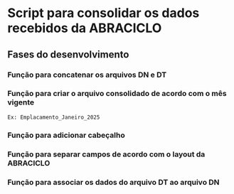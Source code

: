 
# Script para consolidar os dados recebidos da ABRACICLO

## Fases do desenvolvimento

### Função para concatenar os arquivos DN e DT
### Função para criar o arquivo consolidado de acordo com o mês vigente
    Ex: Emplacamento_Janeiro_2025
### Função para adicionar cabeçalho
### Função para separar campos de acordo com o layout da ABRACICLO
### Função para associar os dados do arquivo DT ao arquivo DN
